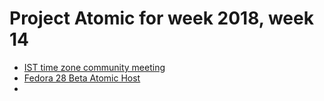 # Project Atomic for week 2018, week 14

 - [IST time zone community meeting](https://lists.projectatomic.io/projectatomic-archives/atomic-devel/2018-April/msg00004.html)
 - [Fedora 28 Beta Atomic Host](https://fedoramagazine.org/announcing-fedora-28-beta/)
- 
